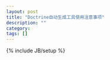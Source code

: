 ```yaml
---
layout: post
title: "Doctrine自动生成工具使用注意事项"
description: ""
category: 
tags: []
---
```

{% include JB/setup %}
